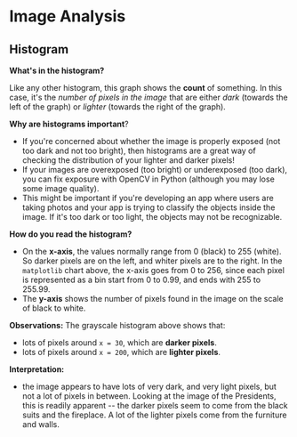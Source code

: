 # Image Analysis

## Histogram
**What's in the histogram?**

Like any other histogram, this graph shows the **count** of something. In this case, it's the _number of pixels in the image_ that are either _dark_ (towards the left of the graph) or _lighter_ (towards the right of the graph).

**Why are histograms important**?

-   If you're concerned about whether the image is properly exposed (not too dark and not too bright), then histograms are a great way of checking the distribution of your lighter and darker pixels!
-   If your images are overexposed (too bright) or underexposed (too dark), you can fix exposure with OpenCV in Python (although you may lose some image quality). 
-   This might be important if you're developing an app where users are taking photos and your app is trying to classify the objects inside the image. If it's too dark or too light, the objects may not be recognizable. 

**How do you read the histogram?**

-   On the **x-axis**, the values normally range from 0 (black) to 255 (white). So darker pixels are on the left, and whiter pixels are to the right. In the `matplotlib` chart above, the x-axis goes from 0 to 256, since each pixel is represented as a bin start from 0 to 0.99, and ends with 255 to 255.99.   
-   The **y-axis** shows the number of pixels found in the image on the scale of black to white.

**Observations:**
The grayscale histogram above shows that: 

-   lots of pixels around `x = 30`, which are **darker pixels**.
-   lots of pixels around `x = 200`, which are **lighter pixels**.

**Interpretation:**

-   the image appears to have lots of very dark, and very light pixels, but not a lot of pixels in between. Looking at the image of the Presidents, this is readily apparent -- the darker pixels seem to come from the black suits and the fireplace. A lot of the lighter pixels come from the furniture and walls.
